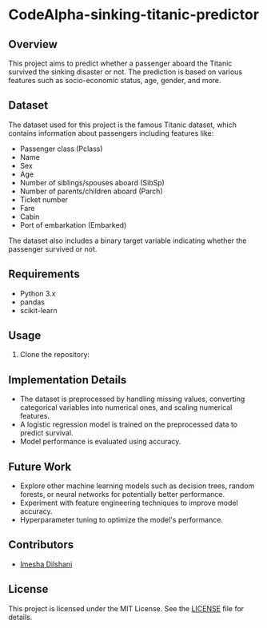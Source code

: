 # CodeAlpha-sinking-titanic-predictor

## Overview
This project aims to predict whether a passenger aboard the Titanic survived the sinking disaster or not. The prediction is based on various features such as socio-economic status, age, gender, and more.

## Dataset
The dataset used for this project is the famous Titanic dataset, which contains information about passengers including features like:
- Passenger class (Pclass)
- Name
- Sex
- Age
- Number of siblings/spouses aboard (SibSp)
- Number of parents/children aboard (Parch)
- Ticket number
- Fare
- Cabin
- Port of embarkation (Embarked)

The dataset also includes a binary target variable indicating whether the passenger survived or not.

## Requirements
- Python 3.x
- pandas
- scikit-learn

## Usage
1. Clone the repository:


## Implementation Details
- The dataset is preprocessed by handling missing values, converting categorical variables into numerical ones, and scaling numerical features.
- A logistic regression model is trained on the preprocessed data to predict survival.
- Model performance is evaluated using accuracy.

## Future Work
- Explore other machine learning models such as decision trees, random forests, or neural networks for potentially better performance.
- Experiment with feature engineering techniques to improve model accuracy.
- Hyperparameter tuning to optimize the model's performance.

## Contributors
- [Imesha Dilshani](https://github.com/ImeshaDilshani)

## License
This project is licensed under the MIT License. See the [LICENSE](LICENSE) file for details.

